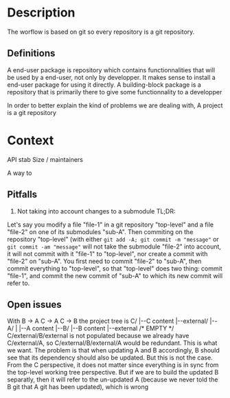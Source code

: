# Description #
The worflow is based on git so every repository is a git repository.

## Definitions ##
A end-user package is repository which contains functionnalities that will be used by a end-user, not only by developper. It makes sense to install a end-user package for using it directly.
A building-block package is a repository that is primarily there to give some functionnality to a developper


In order to better explain the kind of problems we are dealing with, 
A project is a git repository 

# Context #

API stab
Size / maintainers

A way to 



## Pitfalls ##
1. Not taking into account changes to a submodule
TL;DR: 

Let's say you modify a file "file-1" in a git repository "top-level" and a file "file-2" on one of its submodules "sub-A". Then commiting on the repository "top-level" (with either `git add -A; git commit -m "message"` or `git commit -am "message"` will not take the submodule "file-2" into account, it will not commit with it "file-1" to "top-level", nor create a commit with "file-2" on "sub-A". You first need to commit "file-2" to "sub-A", then commit everything to "top-level", so that "top-level" does two thing: commit "file-1", and commit the new commit of "sub-A" to which its new commit will refer to.




## Open issues ##
With
B -> A
C -> A
C -> B
the project tree is
C/
|--C content
|--external/
   |--A/
   |  |--A content
   |--B/
      |--B content
      |--external
         /* EMPTY */
C/external/B/external is not populated because we already have C/external/A, so C/external/B/external/A would be redundant.
This is what we want. The problem is that when updating A and B accordingly, B should see that its dependency should also be updated. But this is not the case.
From the C perspective, it does not matter since everything is in sync from the top-level working tree perspective.
But if we are to build the updated B separatly, then it will refer to the un-updated A (because we never told the B git that A git has been updated), which is wrong
